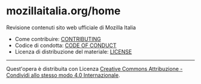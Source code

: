 # mozillaitalia.org/home

Revisione contenuti sito web ufficiale di Mozilla Italia

 - Come contribuire: [CONTRIBUTING](https://github.com/MozillaItalia/www.mozillaitalia.org/blob/master/CONTRIBUTING.md)
 - Codice di condotta: [CODE OF CONDUCT](https://github.com/MozillaItalia/www.mozillaitalia.org/blob/master/CODE_OF_CONDUCT.md)
 - Licenza di distribuzione del materiale: [LICENSE](https://github.com/MozillaItalia/www.mozillaitalia.org/blob/master/LICENSE.md)

<hr>

Quest'opera è distribuita con Licenza <a rel="license" href="http://creativecommons.org/licenses/by-sa/4.0/">Creative Commons Attribuzione - Condividi allo stesso modo 4.0 Internazionale</a>.
